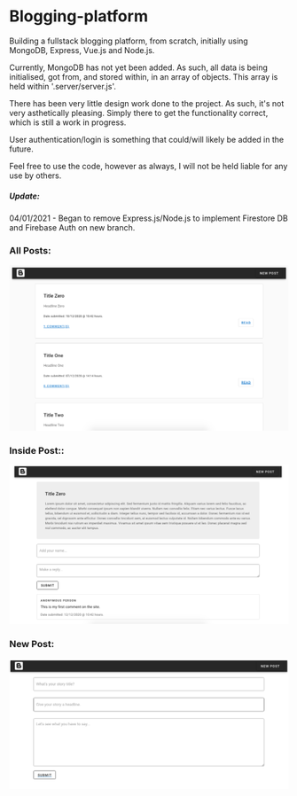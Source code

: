 # Blogging-platform
Building a fullstack blogging platform, from scratch, initially using MongoDB, Express, Vue.js and Node.js.

Currently, MongoDB has not yet been added. As such, all data is being initialised, got from, and stored within, in an array of objects.  This array is held within '.server/server.js'.

There has been very little design work done to the project.  As such, it's not very asthetically pleasing.  Simply there to get the functionality correct, which is still a work in progress.

User authentication/login is something that could/will likely be added in the future.

Feel free to use the code, however as always, I will not be held liable for any use by others.

<h5>Update:</h5>
04/01/2021 - Began to remove Express.js/Node.js to implement Firestore DB and Firebase Auth on new branch.

<h3>All Posts:</h3>

![alt text](https://github.com/SamuelScotts/blogging-platform/blob/main/screenshots/main.png)

<h3>Inside Post::</h3>

![alt text](https://github.com/SamuelScotts/blogging-platform/blob/main/screenshots/post.png)

<h3>New Post:</h3>

![alt text](https://github.com/SamuelScotts/blogging-platform/blob/main/screenshots/newpost.png)
